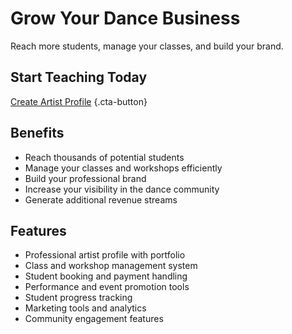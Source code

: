 # Grow Your Dance Business

Reach more students, manage your classes, and build your brand.

## Start Teaching Today

[Create Artist Profile](#) {.cta-button}

## Benefits

- Reach thousands of potential students
- Manage your classes and workshops efficiently
- Build your professional brand
- Increase your visibility in the dance community
- Generate additional revenue streams

## Features

- Professional artist profile with portfolio
- Class and workshop management system
- Student booking and payment handling
- Performance and event promotion tools
- Student progress tracking
- Marketing tools and analytics
- Community engagement features
